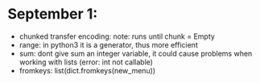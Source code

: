 # September 1:
- chunked transfer encoding: note: runs until chunk = Empty
- range: in python3 it is a generator, thus more efficient
- sum: dont give sum an integer variable, it could cause problems when working with lists (error: int not callable)
- fromkeys: list(dict.fromkeys(new_menu)) 
